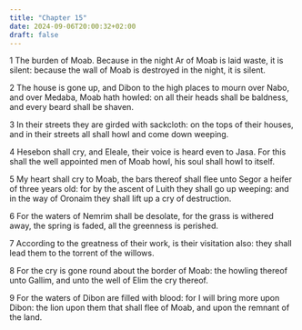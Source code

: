 ```yaml
---
title: "Chapter 15"
date: 2024-09-06T20:00:32+02:00
draft: false
---
```



1 The burden of Moab. Because in the night Ar of Moab is laid waste, it is silent: because the wall of Moab is destroyed in the night, it is silent.

2 The house is gone up, and Dibon to the high places to mourn over Nabo, and over Medaba, Moab hath howled: on all their heads shall be baldness, and every beard shall be shaven.

3 In their streets they are girded with sackcloth: on the tops of their houses, and in their streets all shall howl and come down weeping.

4 Hesebon shall cry, and Eleale, their voice is heard even to Jasa. For this shall the well appointed men of Moab howl, his soul shall howl to itself.

5 My heart shall cry to Moab, the bars thereof shall flee unto Segor a heifer of three years old: for by the ascent of Luith they shall go up weeping: and in the way of Oronaim they shall lift up a cry of destruction.

6 For the waters of Nemrim shall be desolate, for the grass is withered away, the spring is faded, all the greenness is perished.

7 According to the greatness of their work, is their visitation also: they shall lead them to the torrent of the willows.

8 For the cry is gone round about the border of Moab: the howling thereof unto Gallim, and unto the well of Elim the cry thereof.

9 For the waters of Dibon are filled with blood: for I will bring more upon Dibon: the lion upon them that shall flee of Moab, and upon the remnant of the land.

